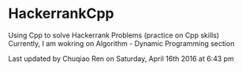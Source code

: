 # HackerrankCpp
Using Cpp to solve Hackerrank Problems (practice on Cpp skills)  
Currently, I am wokring on Algorithm - Dynamic Programming section  
  
Last updated by Chuqiao Ren on Saturday, April 16th 2016 at 6:43 pm 

